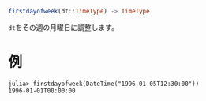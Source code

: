```julia
firstdayofweek(dt::TimeType) -> TimeType
```

`dt`をその週の月曜日に調整します。

# 例

```jldoctest
julia> firstdayofweek(DateTime("1996-01-05T12:30:00"))
1996-01-01T00:00:00
```
